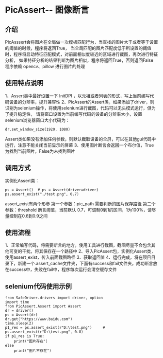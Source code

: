 # PicAssert-- 图像断言

## 介绍
PicAsssert会将图片在全局做一次模板匹配行为，当查找的图片大于或者等于设置的阈值的时候，程序将返回True，
当全局匹配的图片匹配度低于所设置的阈值时，程序将启动特征匹配模式，对前面相似度较近的区域进行截图，再次进行特征分析，
如果特征分析的结果判断为图片相似，程序将返回True，否则返回False
程序依赖 opencv、pillow 进行图片的处理

## 使用特点说明
1、Assert类中最好设置一下 InitDPI ，以元祖或者列表的形式，写上当前编写代码设备的分辨率，提升兼容性
2、PicAssert的Assert类，如果添加了driver，则识别为selenium操作，将使用selenium进行截图，代码可以无头模式运行，但为了提升稳定性，
  请将窗口设置为当前编写代码的设备的分辨率大小，设置selenium浏览器窗口大小代码为：
  ```pycon
  dr.set_window_size(1920, 1080)
```
  Assert类如果没有添加任何参数，则默认截取设备的全屏，可以在其他gui代码中运行，注意不能关闭当前显示的屏幕
3、使用图片断言会返回一个布尔值，True为找到当前图片，False为未找到图片

## 调用方式
实例化Assert类：
```pycon
ps = Assert()  # ps = Assert(driver=driver)
ps.assert_exist("./test.png", 0.7)
```
assert_exist有两个形参
第一个参数：pic_path  需要判断的图片保存路径
第二个参数：threshold  断言阈值，当前默认 0.7，可调制0到1的区间，1为100%，请尽量控制在0.6到0.9之间

## 使用流程
1、正常编写代码，将需要断言的地方，使用工具进行截图，截图尽量不会包含其他可变的干扰，将其保存在一个路径中
2、导入PicAssert包，实例化Assert类，使用assert_exist，传入前面截图路径
3、获取返回值
4、运行完成，将在项目目录下，新建一个.assert_cache文件夹，下面有success和fail文件夹，成功断言放在success中，失败在fail中，程序每次运行会清空缓存文件

## selenium代码使用示例
```pycon
from SafeDriver.drivers import driver, option
import time
from PicAssert.Assert import Assert
dr = driver()
ps = Assert(dr)
dr.get("https://www.baidu.com")
time.sleep(2)
p1_res = ps.assert_exist(r"D:\test.png")     # ps.assert_exist(r"D:\test.png", 0.8)
if p1_res is True:
    print("图片存在")
else
    print("图片不存在")
```
